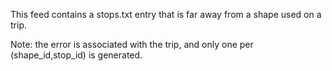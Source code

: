 This feed contains a stops.txt entry that is far away from a shape used on a trip. 

Note: the error is associated with the trip, and only one per (shape_id,stop_id) is generated.